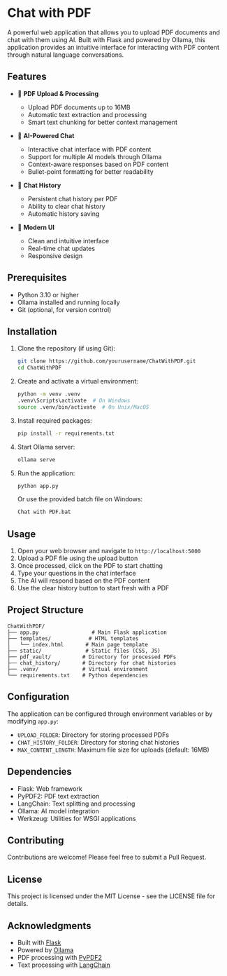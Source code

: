 # Chat with PDF

A powerful web application that allows you to upload PDF documents and chat with them using AI. Built with Flask and powered by Ollama, this application provides an intuitive interface for interacting with PDF content through natural language conversations.

## Features

- 📄 **PDF Upload & Processing**
  - Upload PDF documents up to 16MB
  - Automatic text extraction and processing
  - Smart text chunking for better context management

- 🤖 **AI-Powered Chat**
  - Interactive chat interface with PDF content
  - Support for multiple AI models through Ollama
  - Context-aware responses based on PDF content
  - Bullet-point formatting for better readability

- 💬 **Chat History**
  - Persistent chat history per PDF
  - Ability to clear chat history
  - Automatic history saving

- 🎨 **Modern UI**
  - Clean and intuitive interface
  - Real-time chat updates
  - Responsive design

## Prerequisites

- Python 3.10 or higher
- Ollama installed and running locally
- Git (optional, for version control)

## Installation

1. Clone the repository (if using Git):
   ```bash
   git clone https://github.com/yourusername/ChatWithPDF.git
   cd ChatWithPDF
   ```

2. Create and activate a virtual environment:
   ```bash
   python -m venv .venv
   .venv\Scripts\activate  # On Windows
   source .venv/bin/activate  # On Unix/MacOS
   ```

3. Install required packages:
   ```bash
   pip install -r requirements.txt
   ```

4. Start Ollama server:
   ```bash
   ollama serve
   ```

5. Run the application:
   ```bash
   python app.py
   ```

   Or use the provided batch file on Windows:
   ```bash
   Chat with PDF.bat
   ```

## Usage

1. Open your web browser and navigate to `http://localhost:5000`
2. Upload a PDF file using the upload button
3. Once processed, click on the PDF to start chatting
4. Type your questions in the chat interface
5. The AI will respond based on the PDF content
6. Use the clear history button to start fresh with a PDF

## Project Structure

```
ChatWithPDF/
├── app.py                 # Main Flask application
├── templates/            # HTML templates
│   └── index.html       # Main page template
├── static/              # Static files (CSS, JS)
├── pdf_vault/          # Directory for processed PDFs
├── chat_history/       # Directory for chat histories
├── .venv/              # Virtual environment
└── requirements.txt    # Python dependencies
```

## Configuration

The application can be configured through environment variables or by modifying `app.py`:

- `UPLOAD_FOLDER`: Directory for storing processed PDFs
- `CHAT_HISTORY_FOLDER`: Directory for storing chat histories
- `MAX_CONTENT_LENGTH`: Maximum file size for uploads (default: 16MB)

## Dependencies

- Flask: Web framework
- PyPDF2: PDF text extraction
- LangChain: Text splitting and processing
- Ollama: AI model integration
- Werkzeug: Utilities for WSGI applications

## Contributing

Contributions are welcome! Please feel free to submit a Pull Request.

## License

This project is licensed under the MIT License - see the LICENSE file for details.

## Acknowledgments

- Built with [Flask](https://flask.palletsprojects.com/)
- Powered by [Ollama](https://ollama.ai/)
- PDF processing with [PyPDF2](https://pypdf2.readthedocs.io/)
- Text processing with [LangChain](https://www.langchain.com/) 